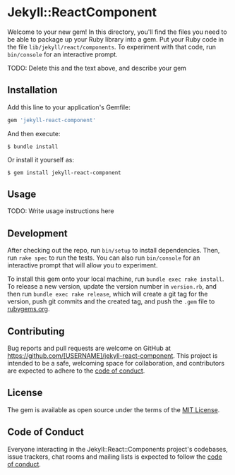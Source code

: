 # Jekyll::ReactComponent

Welcome to your new gem! In this directory, you'll find the files you need to be able to package up your Ruby library into a gem. Put your Ruby code in the file `lib/jekyll/react/components`. To experiment with that code, run `bin/console` for an interactive prompt.

TODO: Delete this and the text above, and describe your gem

## Installation

Add this line to your application's Gemfile:

```ruby
gem 'jekyll-react-component'
```

And then execute:

    $ bundle install

Or install it yourself as:

    $ gem install jekyll-react-component

## Usage

TODO: Write usage instructions here

## Development

After checking out the repo, run `bin/setup` to install dependencies. Then, run `rake spec` to run the tests. You can also run `bin/console` for an interactive prompt that will allow you to experiment.

To install this gem onto your local machine, run `bundle exec rake install`. To release a new version, update the version number in `version.rb`, and then run `bundle exec rake release`, which will create a git tag for the version, push git commits and the created tag, and push the `.gem` file to [rubygems.org](https://rubygems.org).

## Contributing

Bug reports and pull requests are welcome on GitHub at https://github.com/[USERNAME]/jekyll-react-component. This project is intended to be a safe, welcoming space for collaboration, and contributors are expected to adhere to the [code of conduct](https://github.com/[USERNAME]/jekyll-react-component/blob/master/CODE_OF_CONDUCT.md).

## License

The gem is available as open source under the terms of the [MIT License](https://opensource.org/licenses/MIT).

## Code of Conduct

Everyone interacting in the Jekyll::React::Components project's codebases, issue trackers, chat rooms and mailing lists is expected to follow the [code of conduct](https://github.com/[USERNAME]/jekyll-react-component/blob/master/CODE_OF_CONDUCT.md).
